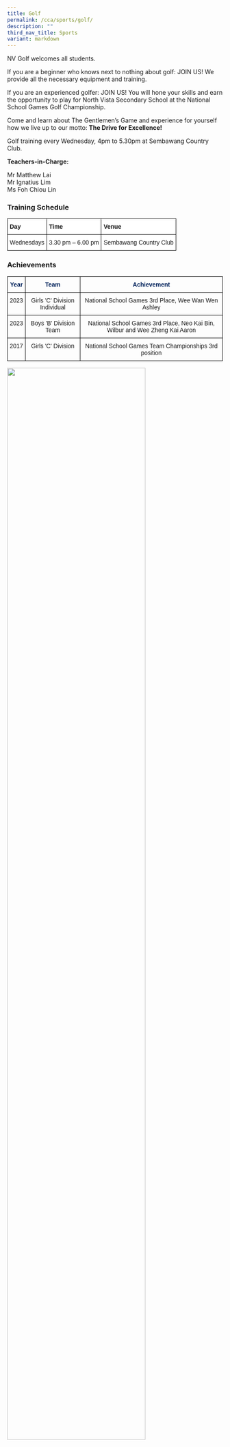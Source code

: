 ```yaml
---
title: Golf
permalink: /cca/sports/golf/
description: ""
third_nav_title: Sports
variant: markdown
---
```

NV Golf welcomes all students. 

If you are a beginner who knows next to nothing about golf: JOIN US!  We provide all the necessary equipment and training.

If you are an experienced golfer: JOIN US! You will hone your skills and earn the opportunity to play for North Vista Secondary School at the National School Games Golf Championship.

Come and learn about The Gentlemen’s Game and experience for yourself how we live up to our motto: **The Drive for Excellence!**

Golf training every Wednesday, 4pm to 5.30pm at Sembawang Country Club.

  

**Teachers-in-Charge:**

Mr Matthew Lai <br>
Mr Ignatius Lim <br>
Ms Foh Chiou Lin


### Training Schedule

<style type="text/css">
.tg  {border-collapse:collapse;border-spacing:0;}
.tg td{border-color:black;border-style:solid;border-width:1px;font-family:Arial, sans-serif;font-size:14px;
  overflow:hidden;padding:10px 5px;word-break:normal;}
.tg th{border-color:black;border-style:solid;border-width:1px;font-family:Arial, sans-serif;font-size:14px;
  font-weight:normal;overflow:hidden;padding:10px 5px;word-break:normal;}
.tg .tg-dgl5{background-color:#FFF;font-weight:bold;text-align:left;vertical-align:top}
.tg .tg-ktyi{background-color:#FFF;text-align:left;vertical-align:top}
</style>
<table class="tg">
<thead>
  <tr>
    <th class="tg-dgl5">Day</th>
    <th class="tg-dgl5">Time</th>
    <th class="tg-dgl5">Venue</th>
  </tr>
</thead>
<tbody>
  <tr>
    <td class="tg-ktyi">Wednesdays</td>
    <td class="tg-ktyi">3.30 pm – 6.00 pm</td>
    <td class="tg-ktyi">Sembawang Country Club</td>
  </tr>
</tbody>
</table>

### Achievements

<style type="text/css">
.tg  {border-collapse:collapse;border-spacing:0;}
.tg td{border-color:black;border-style:solid;border-width:1px;font-family:Arial, sans-serif;font-size:14px;
  overflow:hidden;padding:10px 5px;word-break:normal;}
.tg th{border-color:black;border-style:solid;border-width:1px;font-family:Arial, sans-serif;font-size:14px;
  font-weight:normal;overflow:hidden;padding:10px 5px;word-break:normal;}
.tg .tg-baqh{text-align:center;vertical-align:top}
.tg .tg-xt5j{color:#02225B;font-weight:bold;text-align:center;vertical-align:top}
.tg .tg-0lax{text-align:left;vertical-align:top}
</style>
<table class="tg">
<thead>
  <tr>
    <th class="tg-xt5j">Year</th>
    <th class="tg-xt5j">Team</th>
    <th class="tg-xt5j">Achievement</th>
  </tr>
</thead>
<tbody>
	<tr>
    <td class="tg-baqh">2023</td>
    <td class="tg-baqh">Girls 'C' Division Individual</td>
    <td class="tg-baqh">National School Games 3rd Place, Wee Wan Wen Ashley </td>
  </tr>
		<tr>
    <td class="tg-baqh">2023</td>
    <td class="tg-baqh">Boys 'B' Division Team</td>
    <td class="tg-baqh">National School Games 3rd Place, Neo Kai Bin, Wilbur and Wee Zheng Kai Aaron </td>
  </tr>
  <tr>
    <td class="tg-0lax" rowspan="2">2017</td>
    <td class="tg-baqh">Girls 'C' Division</td>
    <td class="tg-baqh">National School Games Team Championships 3rd position<br></td>
  </tr>

</tbody>
</table>

<img src="" style="width:80%">
<br>